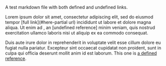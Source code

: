 A test markdown file with both defined and undefined links.

Lorem ipsum dolor sit amet, consectetur adipiscing elit, sed do eiusmod
tempor [full
link](#here-partial
url) incididunt ut labore et dolore magna aliqua. Ut enim ad ,
an [undefined reference] minim veniam, quis nostrud exercitation ullamco
laboris nisi ut aliquip ex ea commodo consequat.

Duis aute irure dolor in reprehenderit in voluptate velit esse cillum dolore eu
fugiat nulla pariatur.  Excepteur sint occaecat cupidatat non proident, sunt in
culpa qui officia deserunt mollit anim id est laborum.  This one is [a defined
reference].


<!-- links -->
[a defined reference]: https://example.org/defined-ref
[unused definition]: https://example.org/unused-ref
